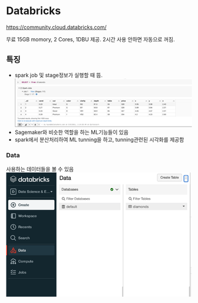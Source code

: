 # Databricks
https://community.cloud.databricks.com/

무료 15GB momory, 2 Cores, 1DBU 제공.
2시간 사용 안하면 자동으로 꺼짐.

## 특징
- spark job 및 stage정보가 실행할 때 뜸.
![img.png](img/img.png)
- Sagemaker와 비슷한 역할을 하는 ML기능들이 있음
- spark에서 분산처리하여 ML tunning을 하고, tunning관련된 시각화를 제공함

### Data
사용하는 데이터들을 볼 수 있음
![img.png](img/img2.png)